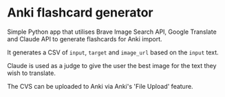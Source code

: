 # Anki flashcard generator

Simple Python app that utilises Brave Image Search API, Google Translate and Claude API to generate flashcards for Anki import.

It generates a CSV of `input`, `target` and `image_url` based on the `input` text.

Claude is used as a judge to give the user the best image for the text they wish to translate.

The CVS can be uploaded to Anki via Anki's 'File Upload' feature.
